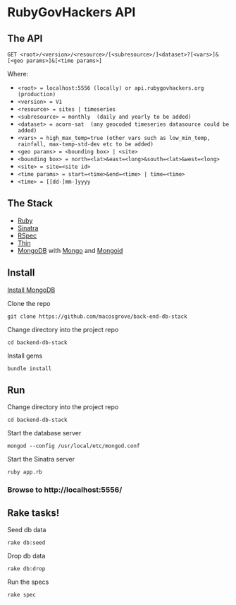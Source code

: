 RubyGovHackers API
============================

The API
------- 
```
GET <root>/<version>/<resource>/[<subresource>/]<dataset>?[<vars>]&[<geo params>]&[<time params>] 
```
Where:

* ```<root> = localhost:5556 (locally) or api.rubygovhackers.org (production)                                      ``` 
* ```<version> = V1  ```
* ```<resource> = sites | timeseries  ```
* ```<subresource> = monthly  (daily and yearly to be added)```
* ```<dataset> = acorn-sat  (any geocoded timeseries datasource could be added)```
* ```<vars> = high_max_temp=true (other vars such as low_min_temp, rainfall, max-temp-std-dev etc to be added) ```
* ```<geo params> = <bounding box> | <site>  ```
* ```<bounding box> = north=<lat>&east=<long>&south=<lat>&west=<long>  ```
* ```<site> = site=<site id>  ```
* ```<time params> = start=<time>&end=<time> | time=<time>  ```
* ```<time> = [[dd-]mm-]yyyy  ```

The Stack
-------

* [Ruby](http://www.ruby-doc.org/core-2.1.2/)
* [Sinatra](http://www.sinatrarb.com/)
* [RSpec](https://www.relishapp.com/rspec/rspec-core/v/2-99/docs/)
* [Thin](http://code.macournoyer.com/thin/)
* [MongoDB](http://docs.mongodb.org/manual/) with [Mongo](https://rubygems.org/gems/mongo) and [Mongoid](http://mongoid.org/en/mongoid/index.html)

Install
-------

[Install MongoDB](http://docs.mongodb.org/manual/installation/)

Clone the repo  
```
git clone https://github.com/macosgrove/back-end-db-stack
```

Change directory into the project repo  
```
cd backend-db-stack
```

Install gems  
```
bundle install
```


Run
---

Change directory into the project repo  
```
cd backend-db-stack
```

Start the database server  
```
mongod --config /usr/local/etc/mongod.conf
```
Start the Sinatra server  
```
ruby app.rb
```
### Browse to http://localhost:5556/

Rake tasks!
-----------

Seed db data  
```
rake db:seed
```

Drop db data  
```
rake db:drop
```

Run the specs  
```
rake spec
```

